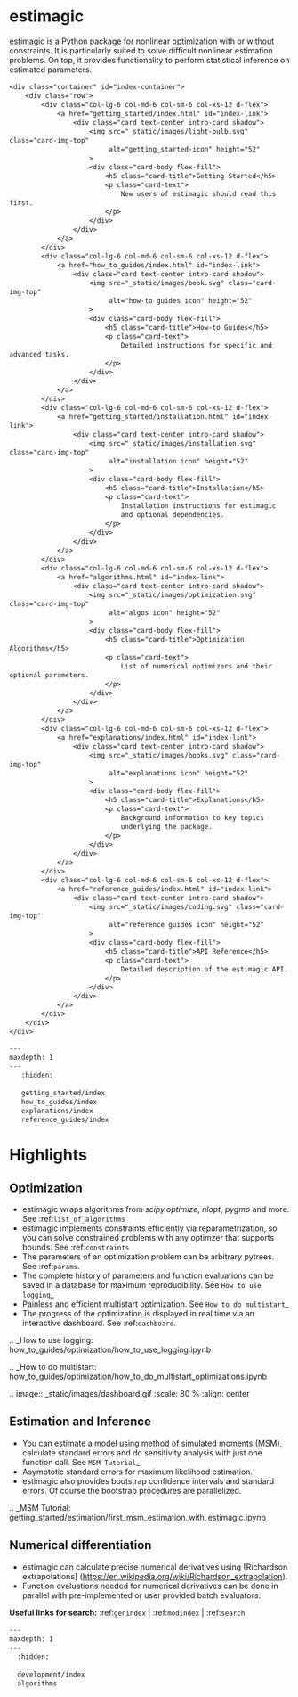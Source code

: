 # estimagic

estimagic is a Python package for nonlinear optimization with or without constraints.
It is particularly suited to solve difficult nonlinear estimation problems. On top, it
provides functionality to perform statistical inference on estimated parameters.


    <div class="container" id="index-container">
        <div class="row">
            <div class="col-lg-6 col-md-6 col-sm-6 col-xs-12 d-flex">
                <a href="getting_started/index.html" id="index-link">
                    <div class="card text-center intro-card shadow">
                        <img src="_static/images/light-bulb.svg" class="card-img-top"
                             alt="getting_started-icon" height="52"
                        >
                        <div class="card-body flex-fill">
                            <h5 class="card-title">Getting Started</h5>
                            <p class="card-text">
                                New users of estimagic should read this first.
                            </p>
                        </div>
                    </div>
                </a>
            </div>
            <div class="col-lg-6 col-md-6 col-sm-6 col-xs-12 d-flex">
                <a href="how_to_guides/index.html" id="index-link">
                    <div class="card text-center intro-card shadow">
                        <img src="_static/images/book.svg" class="card-img-top"
                             alt="how-to guides icon" height="52"
                        >
                        <div class="card-body flex-fill">
                            <h5 class="card-title">How-to Guides</h5>
                            <p class="card-text">
                                Detailed instructions for specific and advanced tasks.
                            </p>
                        </div>
                    </div>
                </a>
            </div>
            <div class="col-lg-6 col-md-6 col-sm-6 col-xs-12 d-flex">
                <a href="getting_started/installation.html" id="index-link">
                    <div class="card text-center intro-card shadow">
                        <img src="_static/images/installation.svg" class="card-img-top"
                             alt="installation icon" height="52"
                        >
                        <div class="card-body flex-fill">
                            <h5 class="card-title">Installation</h5>
                            <p class="card-text">
                                Installation instructions for estimagic
                                and optional dependencies.
                            </p>
                        </div>
                    </div>
                </a>
            </div>
            <div class="col-lg-6 col-md-6 col-sm-6 col-xs-12 d-flex">
                <a href="algorithms.html" id="index-link">
                    <div class="card text-center intro-card shadow">
                        <img src="_static/images/optimization.svg" class="card-img-top"
                             alt="algos icon" height="52"
                        >
                        <div class="card-body flex-fill">
                            <h5 class="card-title">Optimization Algorithms</h5>
                            <p class="card-text">
                                List of numerical optimizers and their optional parameters.
                            </p>
                        </div>
                    </div>
                </a>
            </div>
            <div class="col-lg-6 col-md-6 col-sm-6 col-xs-12 d-flex">
                <a href="explanations/index.html" id="index-link">
                    <div class="card text-center intro-card shadow">
                        <img src="_static/images/books.svg" class="card-img-top"
                             alt="explanations icon" height="52"
                        >
                        <div class="card-body flex-fill">
                            <h5 class="card-title">Explanations</h5>
                            <p class="card-text">
                                Background information to key topics
                                underlying the package.
                            </p>
                        </div>
                    </div>
                </a>
            </div>
            <div class="col-lg-6 col-md-6 col-sm-6 col-xs-12 d-flex">
                <a href="reference_guides/index.html" id="index-link">
                    <div class="card text-center intro-card shadow">
                        <img src="_static/images/coding.svg" class="card-img-top"
                             alt="reference guides icon" height="52"
                        >
                        <div class="card-body flex-fill">
                            <h5 class="card-title">API Reference</h5>
                            <p class="card-text">
                                Detailed description of the estimagic API.
                            </p>
                        </div>
                    </div>
                </a>
            </div>
        </div>
    </div>

```{toctree}
---
maxdepth: 1
---
   :hidden:

   getting_started/index
   how_to_guides/index
   explanations/index
   reference_guides/index
```

# Highlights

## Optimization

- estimagic wraps algorithms from *scipy.optimize*, *nlopt*, *pygmo* and more.
  See :ref:`list_of_algorithms`
- estimagic implements constraints efficiently via reparametrization, so you can solve
  constrained problems with any optimzer that supports bounds. See :ref:`constraints`
- The parameters of an optimization problem can be arbitrary pytrees. See :ref:`params`.
- The complete history of parameters and function evaluations can be saved in a
  database for maximum reproducibility. See `How to use logging`_
- Painless and efficient multistart optimization. See `How to do multistart`_
- The progress of the optimization is displayed in real time via an
  interactive dashboard. See :ref:`dashboard`.


.. _How to use logging: how_to_guides/optimization/how_to_use_logging.ipynb

.. _How to do multistart: how_to_guides/optimization/how_to_do_multistart_optimizations.ipynb


  .. image:: _static/images/dashboard.gif
    :scale: 80 %
    :align: center

## Estimation and Inference

- You can estimate a model using method of simulated moments (MSM), calculate standard
  errors and do sensitivity analysis with just one function call.
  See `MSM Tutorial`_
- Asymptotic standard errors for maximum likelihood estimation.
- estimagic also provides bootstrap confidence intervals and standard errors.
  Of course the bootstrap procedures are parallelized.

.. _MSM Tutorial: getting_started/estimation/first_msm_estimation_with_estimagic.ipynb


## Numerical differentiation
- estimagic can calculate precise numerical derivatives using [Richardson extrapolations]
  (https://en.wikipedia.org/wiki/Richardson_extrapolation).
- Function evaluations needed for numerical derivatives can be done in parallel
  with pre-implemented or user provided batch evaluators.


**Useful links for search:** :ref:`genindex` | :ref:`modindex` | :ref:`search`

```{toctree}
---
maxdepth: 1
---
  :hidden:

  development/index
  algorithms
```

